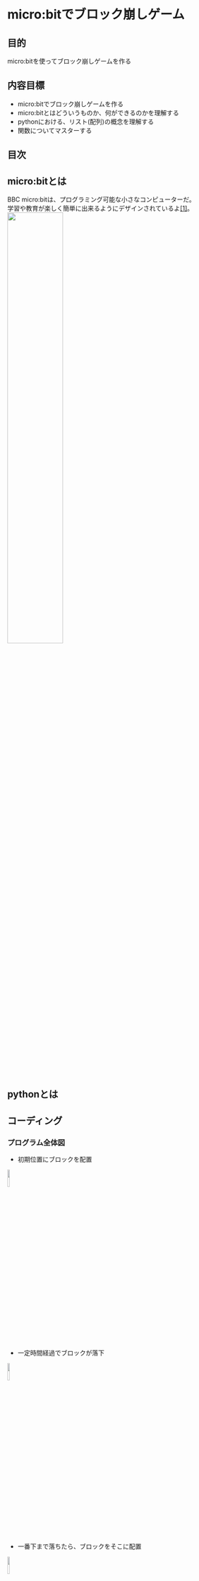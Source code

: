 # micro:bitでブロック崩しゲーム
## 目的
micro:bitを使ってブロック崩しゲームを作る
## 内容目標
- micro:bitでブロック崩しゲームを作る
- micro:bitとはどういうものか、何ができるのかを理解する
- pythonにおける、リスト(配列)の概念を理解する
- 関数についてマスターする
## 目次
## micro:bitとは
BBC micro:bitは、プログラミング可能な小さなコンピューターだ。<br>
学習や教育が楽しく簡単に出来るようにデザインされているよ[[1]](https://groklearning.com/)。<br>
<img src="./image/microbit.jpg" width="50%" height=50%>

## pythonとは
## コーディング
### プログラム全体図
- 初期位置にブロックを配置<br>
<img src="./gif/step1.gif" width="10%" height="10%">

- 一定時間経過でブロックが落下<br>
<img src="./gif/step2.gif" width="10%" height="10%">

- 一番下まで落ちたら、ブロックをそこに配置<br>
<img src="./gif/step2.gif" width="10%" height="10%">

- 新しいブロックを生成<br>
<img src="./gif/step3.gif" width="10%" height="10%">

- 一列揃ったらその列を消去<br>
<img src="./gif/step4.gif" width="10%" height="10%">

- ★★一旦完成★★
- Ex. 消したブロックより上のブロックを落とす
- Ex. 効果音を付ける
- Ex. ブロックの種類を追加
### micro:bitの紹介(10min)
#### LED表示<br>
- 5×5のLEDディスプレイ（発光ダイオード）<br>
#### ボタン操作<br>
- 2つのボタン（左Aボタン、右Bボタン）<br>
#### 様々なセンサ<br>
- 加速度計<br>
- 磁力計（コンパス）<br>
- 温度センサー<br>
- Bluetooth<br>
- ラジオ通信（他のmicro:bitと通信する）<br>
- 外部入出力ピン（金色のパッド部分）<br>
### 簡単なLED点灯デモ(5min)
#### 指定した場所のLEDを点灯<br>
```python: python
flash(x, y, 明るさ)
```
#### (2, 2) の位置に明るさ9で点灯
```python: demo1.py
flash(2, 2, 9)
```
#### micro:bitで実行
以下のコマンドを TERMINAL で実行する<br>
```bash: TERMINAL
uflash demo.py
```
<img src="./image/demo.png" width="20%" height="20%">
#### x座標とy座標について<br>
- x: よこの位置 0（左）〜4（右）<br>
- y: たての位置 0（上）〜4（下）<br>
<img src="./image/zahyo.png" width="20%" height="20%">
#### 明るさについて<br>
- 0(真っ暗)〜9(一番明るい)<br>
#### 関数について<br>
fixme 画像が欲しい<br>
#### (0, 4)の位置に明るさ6で点灯してみよう<br>
<mark>demo.py</mark>のプログラムを、(0, 4)の位置に明るさ6で点灯させるプログラムに書き換えてください。<br>
#### 以下のプログラムを実行した時、どのLEDが光るかを考えてみてください<br>
```python:python
flash(2, 0, 9)
flash(2, 1, 9)
flash(2, 2, 9)
flash(2, 3, 9)
flash(2, 4, 9)
```
### 落ちるブロックを作ろう(20min)
#### 初期位置にブロックを表示<br>
ここでは、一番上(y = 0)のランダムな位置に点灯するプログラムを作っていきます。<br>
これが、ゲームを開始したときのブロックの初期位置になります。

- 左上のLEDを点灯<br>
まずは、(0,0)の位置(左上)に、明るさ9で点灯するプログラムを作成してください。<br>
プログラムは<mark>main.py</mark>に記述してください。

- x座標を変数で指定<br>
次に、xに2を代入するプログラムを作成してください。<br>
その後、(x,0)の位置に、明るさ9で点灯するプログラムを作成してください<br>

- x座標のランダム化<br>
最後に、xに乱数を代入するプログラムを作成してください。<br>
xの範囲は 0 ~ 4 ですので、それ以外の座標を指定するとエラーが出るので注意してください(しかもmicro:bitはエラーが見ずらい)。<br>
```python:ヒント
import random
#5 ~ 10 の乱数を生成
random.randint(5, 10)
```

- 実行して確認
```bash:TERMINAL
uflash main.py
```
micro:bitをパソコンに繋げて、上記のコマンドを実行してみてください。<br>
プログラムが合っていれば、実行する度に光る位置が変わるはずです。<br>

#### ブロックが落下するようにする
- 繰り返し処理<br>
今のプログラムでは、LEDを光らせて、プログラムが終了しています。<br>
まずは、LEDを光らせるプログラムをずっと繰り返すようにしましょう<br>
"ずっと繰り返す"は、pythonではどう書いていたでしょうか。<br>
```python
while True:
  処理①
  処理②
  ...
```
- クイズ<br>
以下のプログラムを実行すると、横一列にLEDが全て点灯します。なぜでしょうか？<br>
```python
while True:
  x = random.randint(0, 4)
  flash(x, 0, 9)
```
ヒントは、以下のプログラムを実行すると、縦一列にLEDが点灯します。<br>
```python:python
flash(2, 0, 9)
flash(2, 1, 9)
flash(2, 2, 9)
flash(2, 3, 9)
flash(2, 4, 9)
```

- y座標を変数で指定する<br>
現在のプログラムでは、flash関数のy座標は数値の0を入れています。<br>
 y という変数に0を代入し、flash関数のy座標には変数の y を入れてください<br>
変数への代入は、willeループより上部分で行ってください<br>

- y座標を1ずつ足す(インクリメント)<br>
whileループの中で、LEDを表示した後に、yの数値を +1 してください。<br>

- クイズ<br>
上記のプログラムで上手くいかない理由を考えてみてください<br>

- 
#### A/Bボタンで左右に動かす

### 着地したブロックを記録しよう(20min)
- 落ちたブロックを「床」として記録
- 落ちたらその場所にブロックを固定し、次のブロックを出す
### 一列揃ったら消そう(15min)
### リスト(配列とは)
- リストと配列は厳密には違うけど、同じものだと思ってくれていい
### 一列揃ったら消すプログラムを書こう
### 一列消したらブロックが降ってくるようにしよう

## まとめ
## 参考文献
[1] https://groklearning.com/<br>
[2] https://microbit.org/ja/<br>
[3] https://microbit-micropython.readthedocs.io/en/v2-docs/<br>
[4] https://microbit-micropython.readthedocs.io/ja/latest/<br>


This material benefited from the assistance of ChatGPT.

Kazuma Aoyama(bloodtune65@gmail.com)